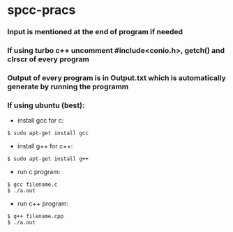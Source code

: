 # spcc-pracs

### Input is mentioned at the end of program if needed

### If using turbo c++ uncomment #include<conio.h>, getch() and clrscr of every program

### Output of every program is in Output.txt which is automatically generate by running the programm  

### If using ubuntu (best):

* install gcc for c:

```
$ sudo apt-get install gcc
```

* install g++ for c++:

```
$ sudo apt-get install g++
```

* run c program:

```
$ gcc filename.c
$ ./a.out
```

* run c++ program:

```
$ g++ filename.cpp
$ ./a.out
```
